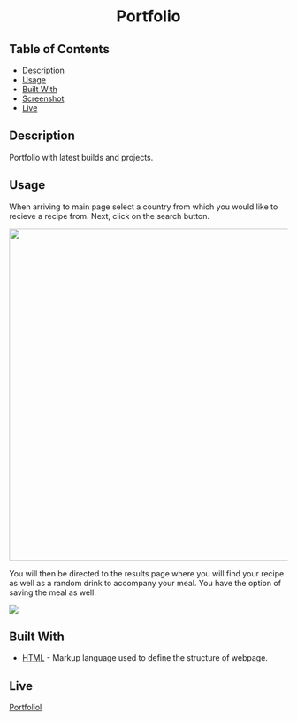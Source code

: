 <div align="center">

# Portfolio

</div>

## Table of Contents 

* [Description](#description)
* [Usage](#usage)
* [Built With](#built-with)
* [Screenshot](#screenshot)
* [Live](#Live)

## Description
Portfolio with latest builds and projects. 


## Usage
When arriving to main page select a country from which you would like to recieve a recipe from. Next, click on the search button.
<p><img src="assets/css/projectGif1.gif"width="600"/></p>

You will then be directed to the results page where you will find your recipe as well as a random drink to accompany your meal. You have the option of saving the meal as well.

<p><img src="assets/"</p>



## Built With

* [HTML](https://html.spec.whatwg.org/) - Markup language used to define the structure of webpage.


## Live 
[Portfoliol](https://tomfallon9.github.io/portfolio2021/)
